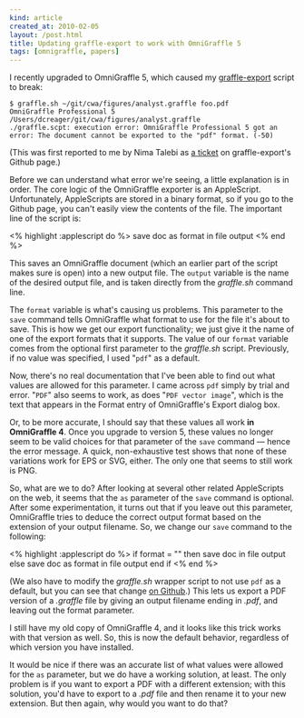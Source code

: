 ```yaml
---
kind: article
created_at: 2010-02-05
layout: /post.html
title: Updating graffle-export to work with OmniGraffle 5
tags: [omnigraffle, papers]
---
```


I recently upgraded to OmniGraffle 5, which caused my
[graffle-export](http://github.com/dcreager/graffle-export/) script to
break:

    $ graffle.sh ~/git/cwa/figures/analyst.graffle foo.pdf 
    OmniGraffle Professional 5
    /Users/dcreager/git/cwa/figures/analyst.graffle
    ./graffle.scpt: execution error: OmniGraffle Professional 5 got an error: The document cannot be exported to the "pdf" format. (-50)

(This was first reported to me by Nima Talebi as [a
ticket](http://github.com/dcreager/graffle-export/issues/issue/1) on
graffle-export's Github page.)

Before we can understand what error we're seeing, a little explanation
is in order.  The core logic of the OmniGraffle exporter is an
AppleScript.  Unfortunately, AppleScripts are stored in a binary
format, so if you go to the Github page, you can't easily view the
contents of the file.  The important line of the script is:

<% highlight :applescript do %>
save doc as format in file output
<% end %>

This saves an OmniGraffle document (which an earlier part of the
script makes sure is open) into a new output file.  The `output`
variable is the name of the desired output file, and is taken directly
from the _graffle.sh_ command line.

The `format` variable is what's causing us problems.  This parameter
to the `save` command tells OmniGraffle what format to use for the
file it's about to save.  This is how we get our export functionality;
we just give it the name of one of the export formats that it
supports.  The value of our `format` variable comes from the optional
first parameter to the _graffle.sh_ script.  Previously, if no value
was specified, I used "`pdf`" as a default.

Now, there's no real documentation that I've been able to find out
what values are allowed for this parameter.  I came across `pdf`
simply by trial and error.  "`PDF`" also seems to work, as does "`PDF
vector image`", which is the text that appears in the Format entry of
OmniGraffle's Export dialog box.

Or, to be more accurate, I should say that these values all work **in
OmniGraffle 4**.  Once you upgrade to version 5, these values no
longer seem to be valid choices for that parameter of the `save`
command — hence the error message.  A quick, non-exhaustive test shows
that none of these variations work for EPS or SVG, either.  The only
one that seems to still work is PNG.

So, what are we to do?  After looking at several other related
AppleScripts on the web, it seems that the `as` parameter of the
`save` command is optional.  After some experimentation, it turns out
that if you leave out this parameter, OmniGraffle tries to deduce the
correct output format based on the extension of your output filename.
So, we change our `save` command to the following:

<% highlight :applescript do %>
if format = "" then
  save doc in file output
else
  save doc as format in file output
end if
<% end %>

(We also have to modify the _graffle.sh_ wrapper script to not use
`pdf` as a default, but you can see that change [on
Github](http://github.com/dcreager/graffle-export/commit/b605b461a29b73ab4c21bd42b48549bd8bad8fcc).)
This lets us export a PDF version of a _.graffle_ file by giving an
output filename ending in _.pdf_, and leaving out the format
parameter.

I still have my old copy of OmniGraffle 4, and it looks like this
trick works with that version as well.  So, this is now the default
behavior, regardless of which version you have installed.

It would be nice if there was an accurate list of what values were
allowed for the `as` parameter, but we do have a working solution, at
least.  The only problem is if you want to export a PDF with a
different extension; with this solution, you'd have to export to a
_.pdf_ file and then rename it to your new extension.  But then again,
why would you want to do that?
